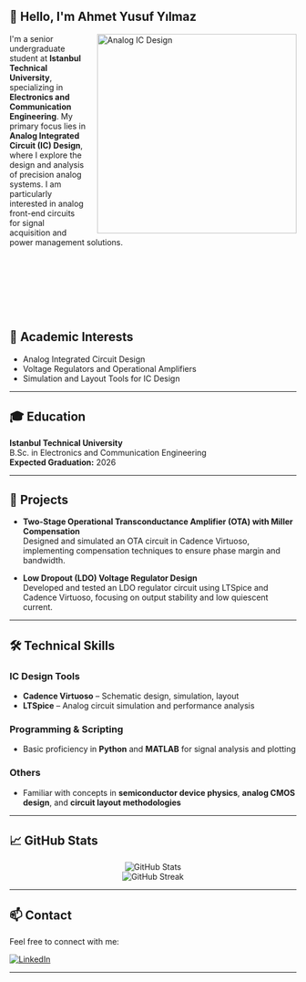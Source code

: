 ## 👋 Hello, I'm Ahmet Yusuf Yılmaz


<img align="right" alt="Analog IC Design" width="350" height="350" style="margin-left: 20px;" src="https://www.allaboutcircuits.com/uploads/articles/Widlar_wasn%E2%80%99t_a_fan_of_digital_circuits.jpg">

I'm a senior undergraduate student at **Istanbul Technical University**, specializing in **Electronics and Communication Engineering**. My primary focus lies in **Analog Integrated Circuit (IC) Design**, where I explore the design and analysis of precision analog systems. I am particularly interested in analog front-end circuits for signal acquisition and power management solutions.

<br>
<br>
<br>
<br>
<br>
<br>


## 🧠 Academic Interests
- Analog Integrated Circuit Design
- Voltage Regulators and Operational Amplifiers
- Simulation and Layout Tools for IC Design

---

## 🎓 Education
**Istanbul Technical University**  
B.Sc. in Electronics and Communication Engineering  
**Expected Graduation:** 2026

---

## 🧪 Projects
- **Two-Stage Operational Transconductance Amplifier (OTA) with Miller Compensation**  
  Designed and simulated an OTA circuit in Cadence Virtuoso, implementing compensation techniques to ensure phase margin and bandwidth.

- **Low Dropout (LDO) Voltage Regulator Design**  
  Developed and tested an LDO regulator circuit using LTSpice and Cadence Virtuoso, focusing on output stability and low quiescent current.

---

## 🛠️ Technical Skills

### IC Design Tools
- **Cadence Virtuoso** – Schematic design, simulation, layout
- **LTSpice** – Analog circuit simulation and performance analysis

### Programming & Scripting
- Basic proficiency in **Python** and **MATLAB** for signal analysis and plotting

### Others
- Familiar with concepts in **semiconductor device physics**, **analog CMOS design**, and **circuit layout methodologies**

---

## 📈 GitHub Stats
<div align="center">
  <img src="https://github-readme-stats.vercel.app/api?username=yilmazahme&show_icons=true&theme=tokyonight" alt="GitHub Stats" />
  <br/>
  <img src="https://github-readme-streak-stats.herokuapp.com/?user=yilmazahme&theme=tokyonight" alt="GitHub Streak" />
</div>

---

## 📫 Contact
Feel free to connect with me:

[![LinkedIn](https://img.shields.io/badge/LinkedIn-0077B5?style=for-the-badge&logo=linkedin&logoColor=white)](https://www.linkedin.com/in/yilmazahme/)

---
